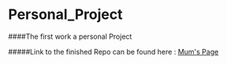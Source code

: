 Personal_Project
========================

####The first work a personal Project

#####Link to the finished Repo can be found here :
[Mum's Page](http://github.com/Scully87/Fam)
